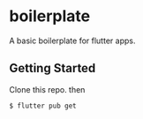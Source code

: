 # boilerplate

A basic boilerplate for flutter apps.

## Getting Started

Clone this repo.
then
```sh
$ flutter pub get
```